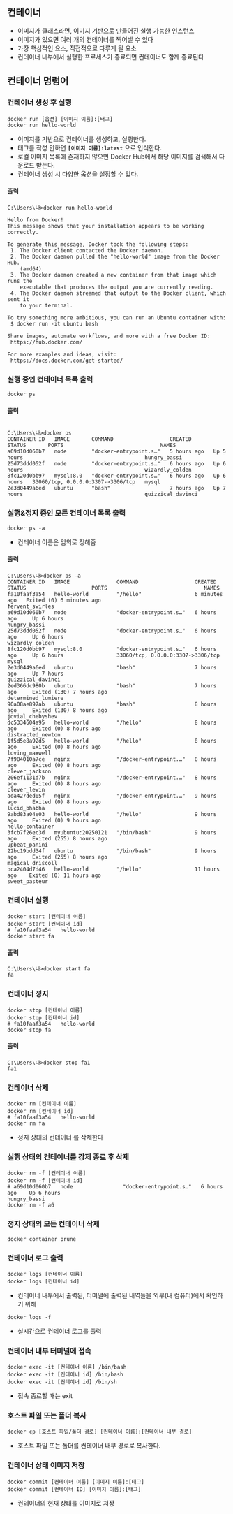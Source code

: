 ## 컨테이너
- 이미지가 클래스라면, 이미지 기반으로 만들어진 실행 가능한 인스턴스
- 이미지가 있으면 여러 개의 컨테이너를 찍어낼 수 있다
- 가장 핵심적인 요소, 직접적으로 다루게 될 요소
- 컨테이너 내부에서 실행한 프로세스가 종료되면 컨테이너도 함께 종료된다


## 컨테이너 명령어

### 컨테이너 생성 후 실행
```shell
docker run [옵션] [이미지 이름]:[태그]
docker run hello-world
```
- 이미지를 기반으로 컨테이너를 생성하고, 실행한다.
- 태그를 작성 안하면 **`[이미지 이름]:latest`** 으로 인식한다.
- 로컬 이미지 목록에 존재하지 않으면 Docker Hub에서 해당 이미지를 검색해서 다운로드 받는다.
- 컨테이너 생성 시 다양한 옵션을 설정할 수 있다.
#### 출력
```shell
C:\Users\나>docker run hello-world

Hello from Docker!
This message shows that your installation appears to be working correctly.

To generate this message, Docker took the following steps:
 1. The Docker client contacted the Docker daemon.
 2. The Docker daemon pulled the "hello-world" image from the Docker Hub.
    (amd64)
 3. The Docker daemon created a new container from that image which runs the
    executable that produces the output you are currently reading.
 4. The Docker daemon streamed that output to the Docker client, which sent it
    to your terminal.

To try something more ambitious, you can run an Ubuntu container with:
 $ docker run -it ubuntu bash

Share images, automate workflows, and more with a free Docker ID:
 https://hub.docker.com/

For more examples and ideas, visit:
 https://docs.docker.com/get-started/
```


### 실행 중인 컨테이너 목록 출력
```shell
docker ps
```
#### 출력
```shell

C:\Users\나>docker ps
CONTAINER ID   IMAGE       COMMAND                  CREATED       STATUS       PORTS                               NAMES
a69d10d060b7   node        "docker-entrypoint.s…"   5 hours ago   Up 5 hours                                       hungry_bassi
25d73ddd052f   node        "docker-entrypoint.s…"   6 hours ago   Up 6 hours                                       wizardly_colden
8fc120d0bb97   mysql:8.0   "docker-entrypoint.s…"   6 hours ago   Up 6 hours   33060/tcp, 0.0.0.0:3307->3306/tcp   mysql
2e3d0449a6ed   ubuntu      "bash"                   7 hours ago   Up 7 hours                                       quizzical_davinci
```

### 실행&정지 중인 모든 컨테이너 목록 출력
```shell
docker ps -a
```
- 컨테이너 이름은 임의로 정해줌
#### 출력
```shell
C:\Users\나>docker ps -a
CONTAINER ID   IMAGE               COMMAND                  CREATED         STATUS                     PORTS                               NAMES
fa10faaf3a54   hello-world         "/hello"                 6 minutes ago   Exited (0) 6 minutes ago                                       fervent_swirles
a69d10d060b7   node                "docker-entrypoint.s…"   6 hours ago     Up 6 hours                                                     hungry_bassi
25d73ddd052f   node                "docker-entrypoint.s…"   6 hours ago     Up 6 hours                                                     wizardly_colden
8fc120d0bb97   mysql:8.0           "docker-entrypoint.s…"   6 hours ago     Up 6 hours                 33060/tcp, 0.0.0.0:3307->3306/tcp   mysql
2e3d0449a6ed   ubuntu              "bash"                   7 hours ago     Up 7 hours                                                     quizzical_davinci
2ed366dc980b   ubuntu              "bash"                   7 hours ago     Exited (130) 7 hours ago                                       determined_lumiere
90a08ae897ab   ubuntu              "bash"                   8 hours ago     Exited (130) 8 hours ago                                       jovial_chebyshev
dc5334604a95   hello-world         "/hello"                 8 hours ago     Exited (0) 8 hours ago                                         distracted_newton
1f5d5e8a92d5   hello-world         "/hello"                 8 hours ago     Exited (0) 8 hours ago                                         loving_maxwell
7f984010a7ce   nginx               "/docker-entrypoint.…"   8 hours ago     Exited (0) 8 hours ago                                         clever_jackson
206ef1131d7b   nginx               "/docker-entrypoint.…"   8 hours ago     Exited (0) 8 hours ago                                         clever_lewin
ada427ded05f   nginx               "/docker-entrypoint.…"   9 hours ago     Exited (0) 8 hours ago                                         lucid_bhabha
9abd83a04e03   hello-world         "/hello"                 9 hours ago     Exited (0) 9 hours ago                                         hello-container
3fcb7f26ec3d   myubuntu:20250121   "/bin/bash"              9 hours ago     Exited (255) 8 hours ago                                       upbeat_panini
22bc19bdd34f   ubuntu              "/bin/bash"              9 hours ago     Exited (255) 8 hours ago                                       magical_driscoll
bca2404d7d46   hello-world         "/hello"                 11 hours ago    Exited (0) 11 hours ago                                        sweet_pasteur
```

### 컨테이너 실행
```shell
docker start [컨테이너 이름]
docker start [컨테이너 id]
# fa10faaf3a54   hello-world
docker start fa
```

#### 출력
```
C:\Users\나>docker start fa
fa
```


### 컨테이너 정지
```shell
docker stop [컨테이너 이름]
docker stop [컨테이너 id]
# fa10faaf3a54   hello-world
docker stop fa
```

#### 출력
```shell
C:\Users\나>docker stop fa1
fa1
```

### 컨테이너 삭제
```shell
docker rm [컨테이너 이름]
docker rm [컨테이너 id]
# fa10faaf3a54   hello-world
docker rm fa
```
- 정지 상태의 컨테이너 를 삭제한다

### 실행 상태의 컨테이너를 강제 종료 후 삭제
```shell
docker rm -f [컨테이너 이름]
docker rm -f [컨테이너 id]
# a69d10d060b7   node                "docker-entrypoint.s…"   6 hours ago    Up 6 hours                                                     hungry_bassi
docker rm -f a6
```

### 정지 상태의 모든 컨테이너 삭제
```shell
docker container prune
```

### 컨테이너 로그 출력
```shell
docker logs [컨테이너 이름]
docker logs [컨테이너 id]
```
-  컨테이너 내부에서 출력된, 터미널에 출력된 내역들을 외부(내 컴퓨터)에서 확인하기 위해

```shell
docker logs -f
```
- 실시간으로 컨테이너 로그를 출력


### 컨테이너 내부 터미널에 접속
```shell
docker exec -it [컨테이너 이름] /bin/bash
docker exec -it [컨테이너 id] /bin/bash
docker exec -it [컨테이너 id] /bin/sh
```
- 접속 종료할 때는 exit

### 호스트 파일 또는 폴더 복사
```shell
docker cp [호스트 파일/폴더 경로] [컨테이너 이름]:[컨테이너 내부 경로]
```
- 호스트 파일 또는 폴더를 컨테이너 내부 경로로 복사한다.

### 컨테이너 상태 이미지 저장
```shell
docker commit [컨테이너 이름] [이미지 이름]:[태그]
docker commit [컨테이너 ID] [이미지 이름]:[태그]
```
-  컨테이너의 현재 상태를 이미지로 저장


